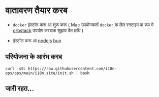 # वातावरण तैयार करब

* `docker` इंस्टॉल करू आ शुरू करू ( Mac उपयोगकर्ता `docker` क लेल रनटाइम क रूप मे [orbstack](https://orbstack.dev) उपयोग करबाक सुझाव दैत छथि )

* इंस्टॉल करू आ [nodejs](https://nodejs.org/en/download/package-manager) [bun](https://bun.sh/docs/installation)

## परियोजना के आरंभ करब

```
curl -sSL https://raw.githubusercontent.com/i18n-ops/ops/main/i18n.site/init.sh | bash
```

## जारी रहत...